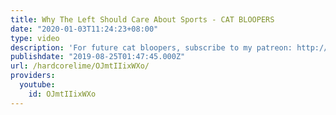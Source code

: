 ```yaml
---
title: Why The Left Should Care About Sports - CAT BLOOPERS
date: "2020-01-03T11:24:23+08:00"
type: video
description: 'For future cat bloopers, subscribe to my patreon: http://www.patreon.com/Hardcorelime'
publishdate: "2019-08-25T01:47:45.000Z"
url: /hardcorelime/OJmtIIixWXo/
providers:
  youtube:
    id: OJmtIIixWXo
---
```

